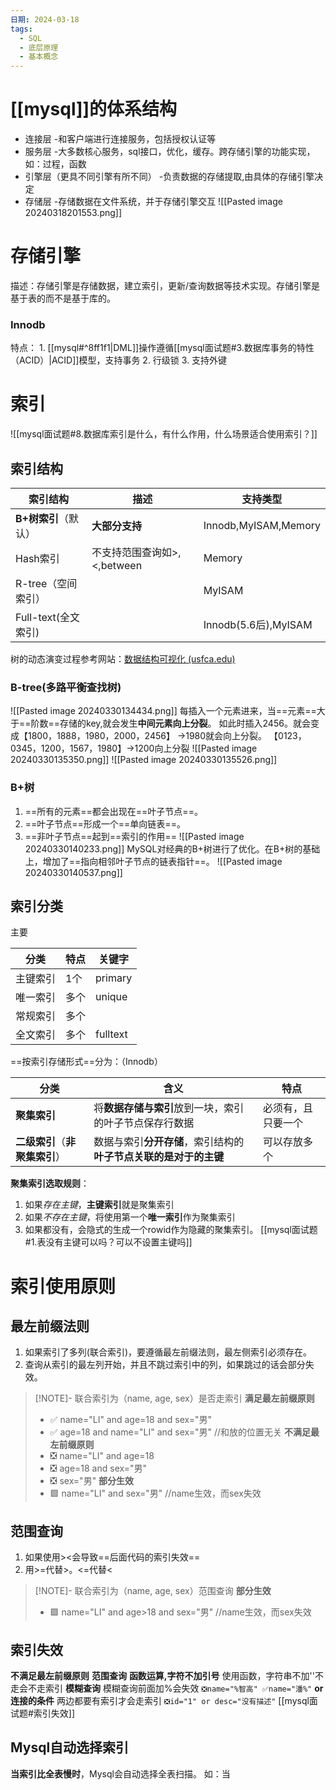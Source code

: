 ```yaml
---
日期: 2024-03-18
tags:
  - SQL
  - 底层原理
  - 基本概念
---
```


# [[mysql]]的体系结构
- 连接层
	-和客户端进行连接服务，包括授权认证等
- 服务层
	-大多数核心服务，sql接口，优化，缓存。跨存储引擎的功能实现，如：过程，函数
- 引擎层（更具不同引擎有所不同）
	-负责数据的存储提取,由具体的存储引擎决定
- 存储层
	-存储数据在文件系统，并于存储引擎交互
![[Pasted image 20240318201553.png]]

# 存储引擎
描述：存储引擎是存储数据，建立索引，更新/查询数据等技术实现。存储引擎是基于表的而不是基于库的。
### Innodb
特点：
	1. [[mysql#^8ff1f1|DML]]操作遵循[[mysql面试题#3.数据库事务的特性（ACID）|ACID]]模型，支持事务
	2. 行级锁
	3. 支持外键
# 索引
![[mysql面试题#8.数据库索引是什么，有什么作⽤，什么场景适合使⽤索引？]]

## 索引结构

| 索引结构            | 描述                  | 支持类型                 |
| --------------- | ------------------- | -------------------- |
| **B+树索引**（默认）   | **大部分支持**           | Innodb,MyISAM,Memory |
| Hash索引          | 不支持范围查询如>,<,between | Memory               |
| R-tree（空间索引）    |                     | MyISAM               |
| Full-text(全文索引) |                     | Innodb(5.6后),MyISAM  |

树的动态演变过程参考网站：[数据结构可视化 (usfca.edu)](https://www.cs.usfca.edu/~galles/visualization/Algorithms.html)
### **B-tree(多路平衡查找树)**
![[Pasted image 20240330134434.png]]
每插入一个元素进来，当==元素==大于==阶数==存储的key,就会发生**中间元素向上分裂**。 
如此时插入2456。就会变成【1800，1888，1980，2000，2456】 ->1980就会向上分裂。
【0123，0345，1200，1567，1980】->1200向上分裂
![[Pasted image 20240330135350.png]]
![[Pasted image 20240330135526.png]]
### **B+树** 
1. ==所有的元素==都会出现在==叶子节点==。
2. ==叶子节点==形成一个==单向链表==。 
3. ==非叶子节点==起到==索引的作用==
![[Pasted image 20240330140233.png]]
MySQL对经典的B+树进行了优化。在B+树的基础上，增加了==指向相邻叶子节点的链表指针==。
![[Pasted image 20240330140537.png]]


## 索引分类
主要

| 分类   | 特点  | 关键字      |
| ---- | --- | -------- |
| 主键索引 | 1个  | primary  |
| 唯一索引 | 多个  | unique   |
| 常规索引 | 多个  |          |
| 全文索引 | 多个  | fulltext |

==按索引存储形式==分为：（Innodb）

| 分类                  | 含义                                   | 特点        |
| ------------------- | ------------------------------------ | --------- |
| **聚集索引**            | 将**数据存储与索引**放到一块，索引的叶子节点保存行数据        | 必须有，且只要一个 |
| **二级索引**（**非聚集索引**） | 数据与索引**分开存储**，索引结构的**叶子节点关联的是对于的主键** | 可以存放多个    |

**聚集索引选取规则**：
1. 如果*存在主键*，**主键索引**就是聚集索引
2. 如果*不存在主键*，将使用第一个**唯一索引**作为聚集索引
3. 如果都没有，会隐式的生成一个rowid作为隐藏的聚集索引。
[[mysql面试题#1.表没有主键可以吗？可以不设置主键吗]]




# 索引使用原则
## 最左前缀法则
1. 如果索引了多列(联合索引)，要遵循最左前缀法则，最左侧索引必须存在。
2. 查询从索引的最左列开始，并且不跳过索引中的列，如果跳过的话会部分失效。
> [!NOTE]- 联合索引为（name, age, sex）是否走索引
>**满足最左前缀原则**
> - ✅ name="LI" and age=18 and sex="男" 
> - ✅  age=18 and  name="LI" and sex="男"  //和放的位置无关
>**不满足最左前缀原则**
> - ❎ name="LI" and age=18 
> - ❎ age=18 and sex="男" 
> - ❎ sex="男" 
> **部分生效**
> - 🟩 name="LI" and sex="男"  //name生效，而sex失效

## 范围查询
1. 如果使用><会导致==后面代码的索引失效==
2. 用>=代替>。<=代替<

> [!NOTE]- 联合索引为（name, age, sex）范围查询
>  **部分生效**
> - 🟩 name="LI" and age>18 and sex="男"  //name生效，而sex失效
## 索引失效
**不满足最左前缀原则**
**范围查询**
**函数运算,字符不加引号**
	使用函数，字符串不加''不走会不走索引
**模糊查询**
	 模糊查询前面加%会失效 `❎name="%智高" ✅name="潘%"`
**or连接的条件**
	两边都要有索引才会走索引 `❎id="1" or desc="没有描述"`
[[mysql面试题#索引失效]]


## Mysql自动选择索引
**当索引比全表慢时**，Mysql会自动选择全表扫描。
	如：当